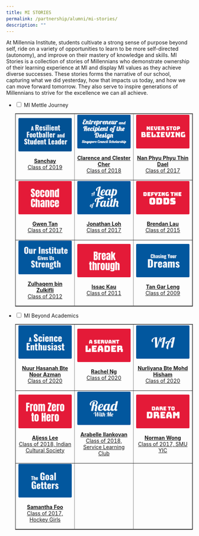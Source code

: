 ```yaml
---
title: MI STORIES
permalink: /partnership/alumni/mi-stories/
description: ""
---
```


<p>At Millennia Institute, students cultivate a strong sense of purpose beyond self, ride on a variety of opportunities to learn to be more self-directed (autonomy), and improve on their mastery of knowledge and skills. MI Stories is a collection of stories of Millennians who demonstrate ownership of their learning experience at MI and display MI values as they achieve diverse successes. These stories forms the narrative of our school, capturing what we did yesterday, how that impacts us today, and how we can move forward tomorrow. They also serve to inspire generations of Millennians to strive for the excellence we can all achieve.</p>
<ul class="jekyllcodex_accordion">
<li><input id="accordion1" type="checkbox" /> <label for="accordion1">MI Mettle Journey</label>
<div>
<table style="border-collapse: collapse; width: 100%;" border="1">
<tbody>
<tr>
<td style="width: 33.3333%; text-align: center;"><a href="/partnership/alumni/mi-stories/mi-mettle-journey/sanchay" target=""><img src="/images/mmj1.png"></a><a href="/partnership/alumni/mi-stories/mi-mettle-journey/sanchay" target=""><p><strong>Sanchay</strong><br>Class of 2019</p></a></td>
<td style="width: 33.3333%; text-align: center;"><a href="/partnership/alumni/mi-stories/mi-mettle-journey/clarence-and-clester-cher" target=""><img src="/images/mmj2.png"></a><a href="/partnership/alumni/mi-stories/mi-mettle-journey/clarence-and-clester-cher" target=""><p><strong>Clarence and Clester Cher</strong><br>Class of 2018</p></a></td>
<td style="width: 33.3333%; text-align: center;"><a href="/partnership/alumni/mi-stories/mi-mettle-journey/nan-phyu-phyu-thin-dael" target=""><img src="/images/mmj3.png"></a><a href="/partnership/alumni/mi-stories/mi-mettle-journey/nan-phyu-phyu-thin-dael" target=""><p><strong>Nan Phyu Phyu Thin Dael</strong><br>Class of 2017</p></a></td>
</tr>
<tr>
<td style="width: 33.3333%; text-align: center;"><a href="/partnership/alumni/mi-stories/mi-mettle-journey/gwen-tan" target=""><img src="/images/mmj4.png"></a><a href="/partnership/alumni/mi-stories/mi-mettle-journey/gwen-tan" target=""><p><strong>Gwen Tan</strong><br>Class of 2017</p></a></td>
<td style="width: 33.3333%; text-align: center;"><a href="/partnership/alumni/mi-stories/mi-mettle-journey/jonathan-loh" target=""><img src="/images/mmj5.png"></a><a href="/partnership/alumni/mi-stories/mi-mettle-journey/jonathan-loh" target=""><p><strong>Jonathan Loh</strong><br>Class of 2017</p></a></td>
<td style="width: 33.3333%; text-align: center;"><a href="/partnership/alumni/mi-stories/mi-mettle-journey/brendan-lau" target=""><img src="/images/mmj6.png"></a><a href="/partnership/alumni/mi-stories/mi-mettle-journey/brendan-lau" target=""><p><strong>Brendan Lau</strong><br>Class of 2015</p></a></td>
</tr>
<tr>
<td style="width: 33.3333%; text-align: center;"><a href="/partnership/alumni/mi-stories/mi-mettle-journey/zulhaqem-bin-zulkifli" target=""><img src="/images/mmj7.png"></a><a href="/partnership/alumni/mi-stories/mi-mettle-journey/zulhaqem-bin-zulkifli" target=""><p><strong>Zulhaqem bin Zulkifli</strong><br>Class of 2012</p></a></td>
<td style="width: 33.3333%; text-align: center;"><a href="/partnership/alumni/mi-stories/mi-mettle-journey/issac-kau" target=""><img src="/images/mmj8.png"></a><a href="/partnership/alumni/mi-stories/mi-mettle-journey/issac-kau" target=""><p><strong>Issac Kau</strong><br>Class of 2011</p></a></td>
<td style="width: 33.3333%; text-align: center;"><a href="/partnership/alumni/mi-stories/mi-mettle-journey/tan-gar-leng" target=""><img src="/images/mmj9.png"></a><a href="/partnership/alumni/mi-stories/mi-mettle-journey/tan-gar-leng" target=""><p><strong>Tan Gar Leng</strong><br>Class of 2009</p></a></td>
</tr>
</tbody>
</table>
</div>
</li>
<li><input id="accordion1" type="checkbox" /> <label for="accordion1">MI Beyond Academics</label>
<div>
<table style="border-collapse: collapse; width: 100%;" border="1">
<tbody>
<tr>
<td style="width: 33.3333%; text-align: center;"><a href="/partnership/alumni/mi-stories/mi-beyond-academics/nuur-hasanah-bte-noor-azman" target=""><img src="/images/mba1.png"></a><a href="/partnership/alumni/mi-stories/mi-beyond-academics/nuur-hasanah-bte-noor-azman" target=""><p><strong>Nuur Hasanah Bte Noor Azman</strong><br>Class of 2020</p></a></td>
<td style="width: 33.3333%; text-align: center;"><a href="/partnership/alumni/mi-stories/mi-beyond-academics/rachel-ng" target=""><img src="/images/mba2.png"></a><a href="/partnership/alumni/mi-stories/mi-beyond-academics/rachel-ng" target=""><p><strong>Rachel Ng</strong><br>Class of 2020</p></a></td>
<td style="width: 33.3333%; text-align: center;"><a href="/partnership/alumni/mi-stories/mi-beyond-academics/nurliyana-bte-mohd-hisham" target=""><img src="/images/mba3.png"></a><a href="/partnership/alumni/mi-stories/mi-beyond-academics/nurliyana-bte-mohd-hisham" target=""><p><strong>Nurliyana Bte Mohd Hisham</strong><br>Class of 2020</p></a></td>
</tr>
<tr>
<td style="width: 33.3333%; text-align: center;"><a href="/partnership/alumni/mi-stories/mi-beyond-academics/aljess-lee-indian-cultural-society" target=""><img src="/images/mba4.png"></a><a href="/partnership/alumni/mi-stories/mi-beyond-academics/aljess-lee-indian-cultural-society" target=""><p><strong>Aljess Lee</strong><br>Class of 2018, Indian Cultural Society</p></a></td>
<td style="width: 33.3333%; text-align: center;"><a href="/partnership/alumni/mi-stories/mi-beyond-academics/arabelle-ilankovan-read-with-me" target=""><img src="/images/mba5.png"></a><a href="/partnership/alumni/mi-stories/mi-beyond-academics/arabelle-ilankovan-read-with-me" target=""><p><strong>Arabelle Ilankovan</strong><br>Class of 2018, Service Learning Club</p></a></td>
<td style="width: 33.3333%; text-align: center;"><a href="/partnership/alumni/mi-stories/mi-beyond-academics/norman-wong-smu-yic" target=""><img src="/images/mba6.png"></a><a href="/partnership/alumni/mi-stories/mi-beyond-academics/norman-wong-smu-yic" target=""><p><strong>Norman Wong</strong><br>Class of 2017, SMU YIC</p></a></td>
</tr>
<tr>
<td style="width: 33.3333%; text-align: center;"><a href="/partnership/alumni/mi-stories/mi-beyond-academics/samantha-foo-hockey-girls" target=""><img src="/images/mba7.png"></a><a href="/partnership/alumni/mi-stories/mi-beyond-academics/samantha-foo-hockey-girls" target=""><p><strong>Samantha Foo</strong><br>Class of 2017, Hockey Girls</p></a></td>
<td style="width: 33.3333%; text-align: center;">&nbsp;</td>
<td style="width: 33.3333%; text-align: center;">&nbsp;</td>
</tr>
</tbody>
</table>
</div>
</li>
</ul>